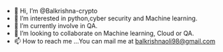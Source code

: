 - 👋 Hi, I’m @Balkrishna-crypto
- 👀 I’m interested in python,cyber security and Machine learning.
- 🌱 I’m currently involve in QA.
- 💞️ I’m looking to collaborate on Machine learning, Cloud or QA.
- 📫 How to reach me ...You can mail me at balkrishnaoli98@gmail.com

<!---
Balkrishna-crypto/Balkrishna-crypto is a ✨ special ✨ repository because its `README.md` (this file) appears on your GitHub profile.
You can click the Preview link to take a look at your changes.
--->
